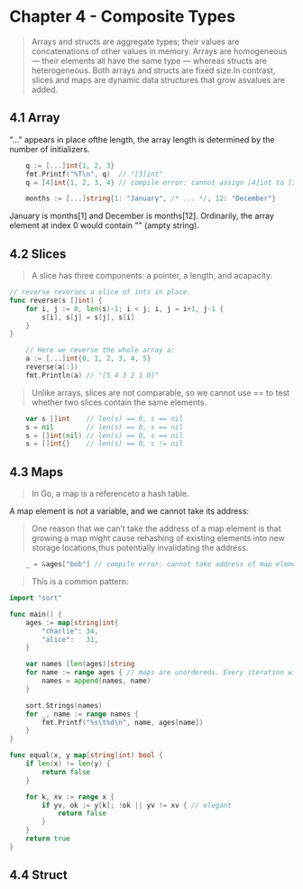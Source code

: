 # Chapter 4 - Composite Types

> Arrays and structs are aggregate types; their values are concatenations of other values in memory.
> Arrays are homogeneous — their elements all have the same type — whereas structs are heterogeneous.
> Both arrays and structs are fixed size.In contrast, slices and maps are dynamic data structures that grow asvalues are added.

## 4.1 Array

“...” appears in place ofthe length, the array length is determined by the number of initializers.

```go
    q := [...]int{1, 2, 3}
    fmt.Printf("%T\n", q)  // "[3]int"
    q = [4]int{1, 2, 3, 4} // compile error: cannot assign [4]int to [3]int
```

```go
    months := [...]string{1: "January", /* ... */, 12: "December"}
```

January is months[1] and December is months[12]. Ordinarily, the array element at index 0 would contain "" (ampty string).

## 4.2 Slices

> A slice has three components: a pointer, a length, and acapacity.

```go
// reverse reverses a slice of ints in place.
func reverse(s []int) {
    for i, j := 0, len(s)-1; i < j; i, j = i+1, j-1 {
        s[i], s[j] = s[j], s[i]
    }
}

    // Here we reverse the whole array a:
    a := [...]int{0, 1, 2, 3, 4, 5}
    reverse(a[:])
    fmt.Println(a) // "[5 4 3 2 1 0]"
```

> Unlike arrays, slices are not comparable, so we cannot use == to test whether two slices contain the same elements.

```go
    var s []int    // len(s) == 0, s == nil
    s = nil        // len(s) == 0, s == nil
    s = []int(nil) // len(s) == 0, s == nil
    s = []int{}    // len(s) == 0, s != nil
```

## 4.3 Maps

> In Go, a map is a referenceto a hash table.

A map element is not a variable, and we cannot take its address:
> One reason that we can’t take the address of a map element is that growing a map might cause rehashing of existing elements into new storage locations,thus potentially invalidating the address.

```go
    _ = &ages["bob"] // compile error: cannot take address of map element

```

> This is a common pattern:

```go
import "sort"

func main() {
    ages := map[string]int{
        "charlie": 34,
        "alice":   31,
    }

    var names [len(ages)]string
    for name := range ages { // maps are unordereds. Every iteration will be in random order.
        names = append(names, name)
    }

    sort.Strings(names)
    for _, name := range names {
        fmt.Printf("%s\t%d\n", name, ages[name])
    }
}
```

```go
func equal(x, y map[string]int) bool {
    if len(x) != len(y) {
        return false
    }

    for k, xv := range x {
        if yv, ok := y[k]; !ok || yv != xv { // elegant
            return false
        }
    }
    return true
}
```

## 4.4 Struct

